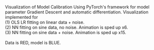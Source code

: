Visualization of Model Calibration Using PyTorch's framework for model parameter Gradient Descent and automatic differentiation. 
Visualization implemented for 
<br>
(1) OLS LR fitting on linear data + noise.
<br>
(2) NN fitting on sine data, no noise. Animation is sped up x6.
<br>
(3) NN fitting on sine data + noise. Animation is sped up x15.
<br>
<br>
Data is RED, model is BLUE.
